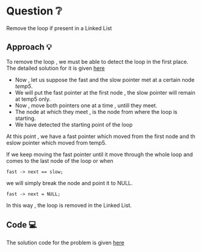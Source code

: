 # Question ❔

Remove the loop if present in a Linked List

## Approach 💡

To remove the loop , we must be able to detect the loop in the first place. The detailed solution for it is given [here](https://github.com/cleanhand/phase-1-kartikjain2001/blob/main/Linked%20List/Detecting%20a%20Loop%20in%20a%20LInked%20List.md)

* Now , let us suppose the fast and the slow pointer met at a certain node *temp5*.
 * We will put the fast pointer at the first node , the slow pointer will remain at temp5 only.
 * Now , move both pointers one at a time , untill they meet.
 * The node at which they meet , is the node from where the loop is starting.
* We have detected the starting point of the loop

At this point , we have a fast pointer which moved from the first node and th eslow pointer which moved from temp5.

If we keep moving the fast pointer until it move through the whole loop and comes to the last node of the loop or when
~~~
fast -> next == slow;
~~~

we will simply break the node and point it to NULL.

~~~
fast -> next = NULL;
~~~
In this way , the loop is removed in the Linked List.

## Code 💻

The solution code for the problem is given [here](https://github.com/cleanhand/phase-1-kartikjain2001/blob/main/Linked%20List/Linked%20List%20problems%20code/Removing%20a%20loop%20in%20a%20Linked%20list.c)
